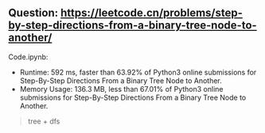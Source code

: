 ## Question: https://leetcode.cn/problems/step-by-step-directions-from-a-binary-tree-node-to-another/

Code.ipynb:
* Runtime: 592 ms, faster than 63.92% of Python3 online submissions for Step-By-Step Directions From a Binary Tree Node to Another.
* Memory Usage: 136.3 MB, less than 67.01% of Python3 online submissions for Step-By-Step Directions From a Binary Tree Node to Another.
> tree + dfs